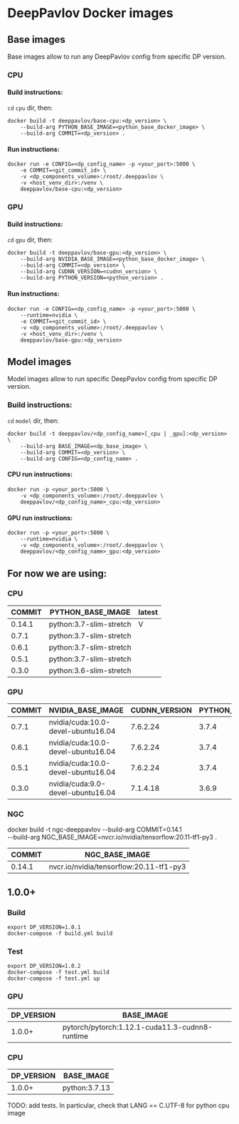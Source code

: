 # DeepPavlov Docker images

## Base images

Base images allow to run any DeepPavlov config from specific DP version.

### CPU

#### Build instructions:

`cd` `cpu` dir, then: 


```shell script
docker build -t deeppavlov/base-cpu:<dp_version> \
    --build-arg PYTHON_BASE_IMAGE=<python_base_docker_image> \
    --build-arg COMMIT=<dp_version> .
```

#### Run instructions:

```shell script
docker run -e CONFIG=<dp_config_name> -p <your_port>:5000 \
    -e COMMIT=<git_commit_id> \
    -v <dp_components_volume>:/root/.deeppavlov \
    -v <host_venv_dir>:/venv \
    deeppavlov/base-cpu:<dp_version>
```

### GPU

#### Build instructions:

`cd` `gpu` dir, then:


```shell script
docker build -t deeppavlov/base-gpu:<dp_version> \
    --build-arg NVIDIA_BASE_IMAGE=<python_base_docker_image> \
    --build-arg COMMIT=<dp_version> \
    --build-arg CUDNN_VERSION=<cudnn_version> \
    --build-arg PYTHON_VERSION=<python_version> .
```

#### Run instructions:

```shell script
docker run -e CONFIG=<dp_config_name> -p <your_port>:5000 \
    --runtime=nvidia \
    -e COMMIT=<git_commit_id> \
    -v <dp_components_volume>:/root/.deeppavlov \
    -v <host_venv_dir>:/venv \
    deeppavlov/base-gpu:<dp_version>
```

## Model images

Model images allow to run specific DeepPavlov config from specific DP version.

### Build instructions:

`cd` `model` dir, then:


```shell script
docker build -t deeppavlov/<dp_config_name>[_cpu | _gpu]:<dp_version> \
    --build-arg BASE_IMAGE=<dp_base_image> \
    --build-arg COMMIT=<dp_version> \
    --build-arg CONFIG=<dp_config_name> .
```

#### CPU run instructions:

```shell script
docker run -p <your_port>:5000 \
    -v <dp_components_volume>:/root/.deeppavlov \
    deeppavlov/<dp_config_name>_cpu:<dp_version>
```

#### GPU run instructions:

```shell script
docker run -p <your_port>:5000 \
    --runtime=nvidia \
    -v <dp_components_volume>:/root/.deeppavlov \
    deeppavlov/<dp_config_name>_gpu:<dp_version>
```

## For now we are using:

### CPU

| COMMIT | PYTHON_BASE_IMAGE       | latest |
| ------ | ----------------------- | ------ |
| 0.14.1 | python:3.7-slim-stretch | V      |
| 0.7.1  | python:3.7-slim-stretch |        |
| 0.6.1  | python:3.7-slim-stretch |        |
| 0.5.1  | python:3.7-slim-stretch |        |
| 0.3.0  | python:3.6-slim-stretch |        |

### GPU

| COMMIT | NVIDIA_BASE_IMAGE                  | CUDNN_VERSION | PYTHON_VERSION | latest |
| ------ | ---------------------------------- | ------------- | -------------- | ------ |
| 0.7.1  | nvidia/cuda:10.0-devel-ubuntu16.04 | 7.6.2.24      | 3.7.4          | V      |
| 0.6.1  | nvidia/cuda:10.0-devel-ubuntu16.04 | 7.6.2.24      | 3.7.4          |        |
| 0.5.1  | nvidia/cuda:10.0-devel-ubuntu16.04 | 7.6.2.24      | 3.7.4          |        |
| 0.3.0  | nvidia/cuda:9.0-devel-ubuntu16.04  | 7.1.4.18      | 3.6.9          |        |

### NGC

docker build -t ngc-deeppavlov --build-arg COMMIT=0.14.1 \
    --build-arg NGC_BASE_IMAGE=nvcr.io/nvidia/tensorflow:20.11-tf1-py3 .

| COMMIT | NGC_BASE_IMAGE                          |
| ------ | --------------------------------------- |
| 0.14.1 | nvcr.io/nvidia/tensorflow:20.11-tf1-py3 |

## 1.0.0+

### Build

```commandline
export DP_VERSION=1.0.1
docker-compose -f build.yml build
```

### Test

```commandline
export DP_VERSION=1.0.2
docker-compose -f test.yml build
docker-compose -f test.yml up
```

### GPU

| DP_VERSION | BASE_IMAGE                                     |
|------------|------------------------------------------------|
| 1.0.0+     | pytorch/pytorch:1.12.1-cuda11.3-cudnn8-runtime |

### CPU

| DP_VERSION | BASE_IMAGE    |
|------------|---------------|
| 1.0.0+     | python:3.7.13 |

TODO:
add tests. In particular, check that LANG == C.UTF-8 for python cpu image
